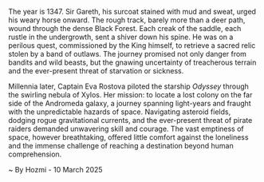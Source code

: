 
The year is 1347.  Sir Gareth, his surcoat stained with mud and sweat, urged his weary horse onward.  The rough track, barely more than a deer path, wound through the dense Black Forest.  Each creak of the saddle, each rustle in the undergrowth, sent a shiver down his spine.  He was on a perilous quest, commissioned by the King himself, to retrieve a sacred relic stolen by a band of outlaws. The journey promised not only danger from bandits and wild beasts, but the gnawing uncertainty of treacherous terrain and the ever-present threat of starvation or sickness.

Millennia later, Captain Eva Rostova piloted the starship *Odyssey* through the swirling nebula of Xylos.  Her mission: to locate a lost colony on the far side of the Andromeda galaxy, a journey spanning light-years and fraught with the unpredictable hazards of space.  Navigating asteroid fields, dodging rogue gravitational currents, and the ever-present threat of pirate raiders demanded unwavering skill and courage. The vast emptiness of space, however breathtaking, offered little comfort against the loneliness and the immense challenge of reaching a destination beyond human comprehension.

~ By Hozmi - 10 March 2025
